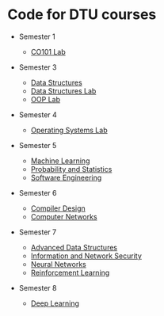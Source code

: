 # Code for DTU courses

- Semester 1
  - [CO101 Lab](./Semester%201/CO101%20Lab)

- Semester 3
  - [Data Structures](./Semester%203/Data%20Structures)
  - [Data Structures Lab](./Semester%203/Data%20Structures%20Lab)
  - [OOP Lab](./Semester%203/OOP%20Lab)

- Semester 4
  - [Operating Systems Lab](./Semester%204/Operating%20Systems%20Lab)

- Semester 5
  - [Machine Learning](./Semester%205/Machine%20Learning)
  - [Probability and Statistics](./Semester%205/Probability%20and%20Statistics)
  - [Software Engineering](./Semester%205/Software%20Engineering)

- Semester 6
  - [Compiler Design](./Semester%206/Compiler%20Design)
  - [Computer Networks](./Semester%206/Computer%20Networks)

- Semester 7
  - [Advanced Data Structures](./Semester%207/Advanced%20Data%20Structures)
  - [Information and Network Security](./Semester%207/Information%20and%20Network%20Security)
  - [Neural Networks](./Semester%207/Neural%20Networks)
  - [Reinforcement Learning](./Semester%207/Reinforcement%20Learning)

- Semester 8
  - [Deep Learning](./Semester%208/Deep%20Learning)
